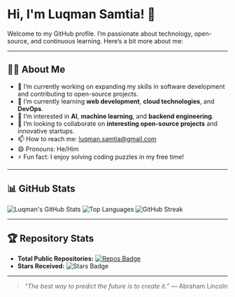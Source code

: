 # Hi, I'm Luqman Samtia! 👋

Welcome to my GitHub profile. I’m passionate about technology, open-source, and continuous learning. Here’s a bit more about me:

---

## 👨‍💻 About Me

- 🔭 I’m currently working on expanding my skills in software development and contributing to open-source projects.
- 🌱 I’m currently learning **web development**, **cloud technologies**, and **DevOps**.
- 👀 I’m interested in **AI**, **machine learning**, and **backend engineering**.
- 💞️ I’m looking to collaborate on **interesting open-source projects** and innovative startups.
- 📫 How to reach me: [luqman.samtia@gmail.com](mailto:luqman.samtia@gmail.com)
- 😄 Pronouns: He/Him
- ⚡ Fun fact: I enjoy solving coding puzzles in my free time!

---

## 📊 GitHub Stats

![Luqman's GitHub Stats](https://github-readme-stats.vercel.app/api?username=luqman-samtia&show_icons=true&theme=github_dark)
![Top Languages](https://github-readme-stats.vercel.app/api/top-langs/?username=luqman-samtia&layout=compact&theme=github_dark)
![GitHub Streak](https://streak-stats.demolab.com/?user=luqman-samtia&theme=github-dark)

---

## 🏆 Repository Stats

- **Total Public Repositories:** [![Repos Badge](https://img.shields.io/badge/dynamic/json?color=blue&label=Repos&query=%24.public_repos&url=https%3A%2F%2Fapi.github.com%2Fusers%2Fluqman-samtia)](https://github.com/luqman-samtia?tab=repositories)
- **Stars Received:** ![Stars Badge](https://img.shields.io/github/stars/luqman-samtia?style=flat)

---

> *“The best way to predict the future is to create it.”* — Abraham Lincoln

<!---
luqman-samtia/luqman-samtia is a ✨ special ✨ repository because its `README.md` (this file) appears on your GitHub profile.
You can click the Preview link to take a look at your changes.
--->
